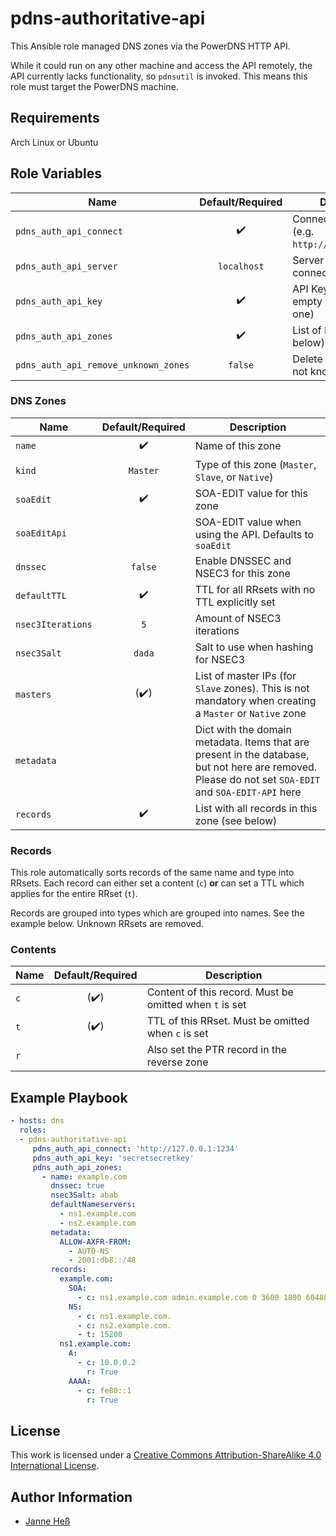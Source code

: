 # pdns-authoritative-api

This Ansible role managed DNS zones via the PowerDNS HTTP API.

While it could run on any other machine and access the API remotely, the API currently lacks functionality, so `pdnsutil` is invoked.
This means this role must target the PowerDNS machine.

## Requirements

Arch Linux or Ubuntu

## Role Variables

| Name                                  | Default/Required   | Description                                         |
|---------------------------------------|:------------------:|-----------------------------------------------------|
| `pdns_auth_api_connect`               | :heavy_check_mark: | Connect to this URL (e.g. `http://127.0.0.1:1234`)  |
| `pdns_auth_api_server`                | `localhost`        | Server instance to connect to                       |
| `pdns_auth_api_key`                   | :heavy_check_mark: | API Key to use (may be empty if you don't have one) |
| `pdns_auth_api_zones`                 | :heavy_check_mark: | List of DNS zones (see below)                       |
| `pdns_auth_api_remove_unknown_zones`  | `false`            | Delete zones that are not known to this role        |

### DNS Zones

| Name              | Default/Required     | Description                                                                                                                                           |
|-------------------|:--------------------:|-------------------------------------------------------------------------------------------------------------------------------------------------------|
| `name`            | :heavy_check_mark:   | Name of this zone                                                                                                                                     |
| `kind`            | `Master`             | Type of this zone (`Master`, `Slave`, or `Native`)                                                                                                    |
| `soaEdit`         | :heavy_check_mark:   | SOA-EDIT value for this zone                                                                                                                          |
| `soaEditApi`      |                      | SOA-EDIT value when using the API. Defaults to `soaEdit`                                                                                              |
| `dnssec`          | `false`              | Enable DNSSEC and NSEC3 for this zone                                                                                                                 |
| `defaultTTL`      | :heavy_check_mark:   | TTL for all RRsets with no TTL explicitly set                                                                                                         |
| `nsec3Iterations` | `5`                  | Amount of NSEC3 iterations                                                                                                                            |
| `nsec3Salt`       | `dada`               | Salt to use when hashing for NSEC3                                                                                                                    |
| `masters`         | (:heavy_check_mark:) | List of master IPs (for `Slave` zones). This is not mandatory when creating a `Master` or `Native` zone                                               |
| `metadata`        |                      | Dict with the domain metadata. Items that are present in the database, but not here are removed. Please do not set `SOA-EDIT` and `SOA-EDIT-API` here |
| `records`         | :heavy_check_mark:   | List with all records in this zone (see below)                                                                                                        |

### Records

This role automatically sorts records of the same name and type into RRsets.
Each record can either set a content (`c`) **or** can set a TTL which applies for the entire RRset (`t`).

Records are grouped into types which are grouped into names.
See the example below.
Unknown RRsets are removed.

### Contents

| Name | Default/Required     | Description                                             |
|------|:--------------------:|---------------------------------------------------------|
| `c`  | (:heavy_check_mark:) | Content of this record. Must be omitted when `t` is set |
| `t`  | (:heavy_check_mark:) | TTL of this RRset. Must be omitted when `c` is set      |
| `r`  |                      | Also set the PTR record in the reverse zone             |

## Example Playbook

```yml
- hosts: dns
  roles:
  - pdns-authoritative-api
     pdns_auth_api_connect: 'http://127.0.0.1:1234'
     pdns_auth_api_key: 'secretsecretkey'
     pdns_auth_api_zones:
       - name: example.com
         dnssec: true
         nsec3Salt: abab
         defaultNameservers:
           - ns1.example.com
           - ns2.example.com
         metadata:
           ALLOW-AXFR-FROM:
             - AUTO-NS
             - 2001:db8::/48
         records:
           example.com:
             SOA:
               - c: ns1.example.com admin.example.com 0 3600 1800 604800 600
             NS:
               - c: ns1.example.com.
               - c: ns2.example.com.
               - t: 15200
           ns1.example.com:
             A:
               - c: 10.0.0.2
                 r: True
             AAAA:
               - c: fe80::1
                 r: True
```

## License

This work is licensed under a [Creative Commons Attribution-ShareAlike 4.0 International License](http://creativecommons.org/licenses/by-sa/4.0/).

## Author Information

- [Janne Heß](https://github.com/dasJ)

